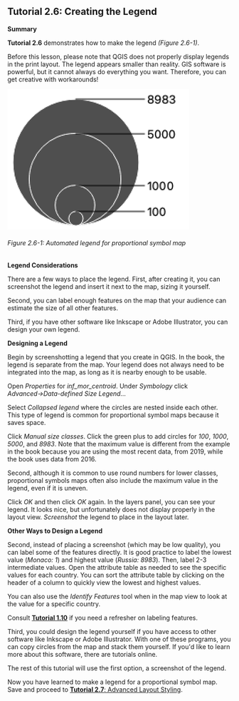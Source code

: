## Tutorial 2.6: Creating the Legend

**Summary**

**Tutorial 2.6** demonstrates how to make the legend *(Figure 2.6-1)*.

Before this lesson, please note that QGIS does not properly display legends in the print layout. The legend appears smaller than reality. GIS software is powerful, but it cannot always do everything you want. Therefore, you can get creative with workarounds!

 

![](2.6_legend_images/image_0.png)

###### Figure 2.6-1: Automated legend for proportional symbol map

**Legend Considerations**

There are a few ways to place the legend. First, after creating it, you can screenshot the legend and insert it next to the map, sizing it yourself.

Second, you can label enough features on the map that your audience can estimate the size of all other features.

Third, if you have other software like Inkscape or Adobe Illustrator, you can design your own legend.

**Designing a Legend**

Begin by screenshotting a legend that you create in QGIS. In the book, the legend is separate from the map. Your legend does not always need to be integrated into the map, as long as it is nearby enough to be usable.

Open *Properties* for *inf_mor_centroid*. Under *Symbology* click *Advanced→Data-defined Size Legend…*

Select *Collapsed legend* where the circles are nested inside each other. This type of legend is common for proportional symbol maps because it saves space.

Click *Manual size classes*. Click the green plus to add circles for *100*, *1000*, *5000*, and *8983*. Note that the maximum value is different from the example in the book because you are using the most recent data, from 2019, while the book uses data from 2016.

Second, although it is common to use round numbers for lower classes, proportional symbols maps often also include the maximum value in the legend, even if it is uneven.

Click *OK* and then click *OK* again. In the layers panel, you can see your legend. It looks nice, but unfortunately does not display properly in the layout view. *Screenshot* the legend to place in the layout later.

**Other Ways to Design a Legend**

Second, instead of placing a screenshot (which may be low quality), you can label some of the features directly. It is good practice to label the lowest value (*Monaco: 1*) and highest value (*Russia: 8983*). Then, label 2-3 intermediate values. Open the attribute table as needed to see the specific values for each country. You can sort the attribute table by clicking on the header of a column to quickly view the lowest and highest values.

You can also use the *Identify Features* tool when in the map view to look at the value for a specific country.

Consult [**Tutorial 1.10**](/1_Choropleth/1.10_Labels.md) if you need a refresher on labeling features.

Third, you could design the legend yourself if you have access to other software like Inkscape or Adobe Illustrator. With one of these programs, you can copy circles from the map and stack them yourself. If you'd like to learn more about this software, there are tutorials online.

The rest of this tutorial will use the first option, a screenshot of the legend.

Now you have learned to make a legend for a proportional symbol map. Save and proceed to [**Tutorial 2.7**: Advanced Layout Styling](/2_Proportional_Symbol/2.7_layout.md).

